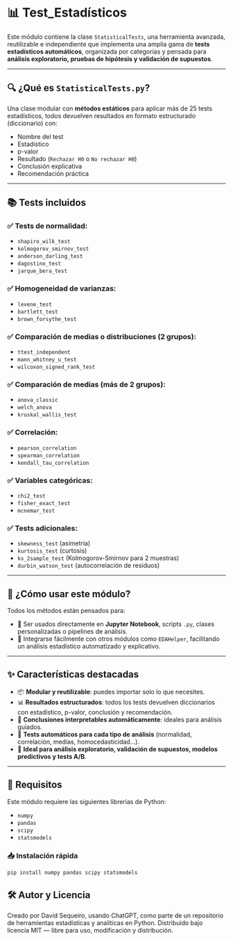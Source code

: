 # 📊 Test_Estadísticos

Este módulo contiene la clase `StatisticalTests`, una herramienta avanzada, reutilizable e independiente que implementa una amplia gama de **tests estadísticos automáticos**, organizada por categorías y pensada para **análisis exploratorio, pruebas de hipótesis y validación de supuestos**.

---

## 🔍 ¿Qué es `StatisticalTests.py`?

Una clase modular con **métodos estáticos** para aplicar más de 25 tests estadísticos, todos devuelven resultados en formato estructurado (diccionario) con:

- Nombre del test
- Estadístico
- p-valor
- Resultado (`Rechazar H0` o `No rechazar H0`)
- Conclusión explicativa
- Recomendación práctica

---

## 📚 Tests incluidos

### ✅ Tests de normalidad:

- `shapiro_wilk_test`
- `kolmogorov_smirnov_test`
- `anderson_darling_test`
- `dagostino_test`
- `jarque_bera_test`

### ✅ Homogeneidad de varianzas:

- `levene_test`
- `bartlett_test`
- `brown_forsythe_test`

### ✅ Comparación de medias o distribuciones (2 grupos):

- `ttest_independent`
- `mann_whitney_u_test`
- `wilcoxon_signed_rank_test`

### ✅ Comparación de medias (más de 2 grupos):

- `anova_classic`
- `welch_anova`
- `kruskal_wallis_test`

### ✅ Correlación:

- `pearson_correlation`
- `spearman_correlation`
- `kendall_tau_correlation`

### ✅ Variables categóricas:

- `chi2_test`
- `fisher_exact_test`
- `mcnemar_test`

### ✅ Tests adicionales:

- `skewness_test` (asimetría)
- `kurtosis_test` (curtosis)
- `ks_2sample_test` (Kolmogorov-Smirnov para 2 muestras)
- `durbin_watson_test` (autocorrelación de residuos)

---

## 🧠 ¿Cómo usar este módulo?

Todos los métodos están pensados para:

- 🧪 Ser usados directamente en **Jupyter Notebook**, scripts `.py`, clases personalizadas o pipelines de análisis.
- 🔗 Integrarse fácilmente con otros módulos como `EDAHelper`, facilitando un análisis estadístico automatizado y explicativo.

---

## ✨ Características destacadas

- 📦 **Modular y reutilizable**: puedes importar solo lo que necesites.
- 📊 **Resultados estructurados**: todos los tests devuelven diccionarios con estadístico, p-valor, conclusión y recomendación.
- 💬 **Conclusiones interpretables automáticamente**: ideales para análisis guiados.
- 🧪 **Tests automáticos para cada tipo de análisis** (normalidad, correlación, medias, homocedasticidad...).
- 🧰 **Ideal para análisis exploratorio, validación de supuestos, modelos predictivos y tests A/B**.

---

## 🧩 Requisitos

Este módulo requiere las siguientes librerías de Python:

- `numpy`
- `pandas`
- `scipy`
- `statsmodels`

### 📥 Instalación rápida

```bash
pip install numpy pandas scipy statsmodels
```

## 🛠️ Autor y Licencia

Creado por David Sequeiro, usando ChatGPT, como parte de un repositorio de herramientas estadísticas y analíticas en Python.
Distribuido bajo licencia MIT — libre para uso, modificación y distribución.
